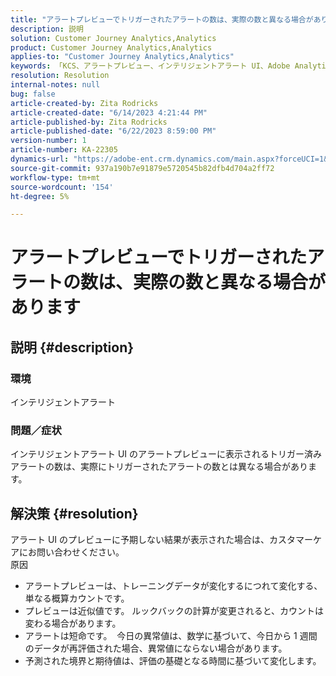 ```yaml
---
title: "アラートプレビューでトリガーされたアラートの数は、実際の数と異なる場合があります"
description: 説明
solution: Customer Journey Analytics,Analytics
product: Customer Journey Analytics,Analytics
applies-to: "Customer Journey Analytics,Analytics"
keywords: 「KCS、アラートプレビュー、インテリジェントアラート UI、Adobe Analytics」
resolution: Resolution
internal-notes: null
bug: false
article-created-by: Zita Rodricks
article-created-date: "6/14/2023 4:21:44 PM"
article-published-by: Zita Rodricks
article-published-date: "6/22/2023 8:59:00 PM"
version-number: 1
article-number: KA-22305
dynamics-url: "https://adobe-ent.crm.dynamics.com/main.aspx?forceUCI=1&pagetype=entityrecord&etn=knowledgearticle&id=76121687-cf0a-ee11-8f6e-6045bd006239"
source-git-commit: 937a190b7e91879e5720545b82dfb4d704a2ff72
workflow-type: tm+mt
source-wordcount: '154'
ht-degree: 5%

---
```


# アラートプレビューでトリガーされたアラートの数は、実際の数と異なる場合があります

## 説明 {#description}


### 環境

インテリジェントアラート



### <b>問題／症状</b>

インテリジェントアラート UI のアラートプレビューに表示されるトリガー済みアラートの数は、実際にトリガーされたアラートの数とは異なる場合があります。






## 解決策 {#resolution}


アラート UI のプレビューに予期しない結果が表示された場合は、カスタマーケアにお問い合わせください。
<br>原因<br>
- アラートプレビューは、トレーニングデータが変化するにつれて変化する、単なる概算カウントです。
- プレビューは近似値です。 ルックバックの計算が変更されると、カウントは変わる場合があります。
- アラートは短命です。  今日の異常値は、数学に基づいて、今日から 1 週間のデータが再評価された場合、異常値にならない場合があります。
- 予測された境界と期待値は、評価の基礎となる時間に基づいて変化します。

